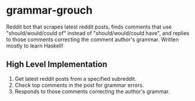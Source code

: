 # grammar-grouch

Reddit bot that scrapes latest reddit posts, finds comments that use "should/would/could of" instead of "should/would/could have", and replies to those comments correcting the comment author's grammar. Written mostly to learn Haskell!

## High Level Implementation

1. Get latest reddit posts from a specified subreddit.
2. Check top comments in the post for grammar errors.
3. Responds to those comments correcting the author's grammar.
